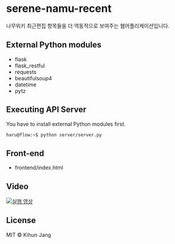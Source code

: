 # serene-namu-recent

나무위키 최근편집 항목들을 더 역동적으로 보여주는 웹어플리케이션입니다.

## External Python modules

* flask
* flask_restful
* requests
* beautifulsoup4
* datetime
* pytz

## Executing API Server

You have to install external Python modules first.

```bash
haru@flow:~$ python server/server.py
```

## Front-end

* frontend/index.html

## Video

[![실행 영상](http://img.youtube.com/vi/lZQRZOzAZ9U/0.jpg)](https://www.youtube.com/watch?v=lZQRZOzAZ9U)

## License
MIT © Kihun Jang
